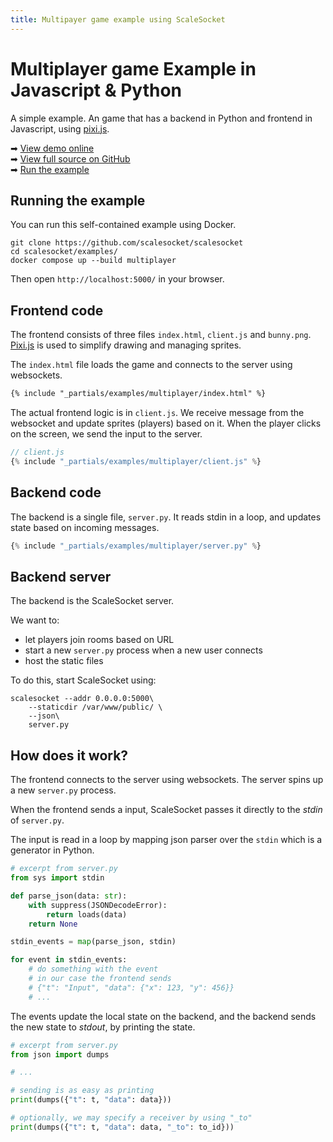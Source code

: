 ```yaml
---
title: Multipayer game example using ScaleSocket
---
```


# Multiplayer game Example in Javascript & Python

A simple example. An game that has a backend in Python and frontend in Javascript, using [pixi.js](https://pixijs.com/).

➡ [View demo online](https://demo-multiplayer.scalesocket.org)  
➡ [View full source on GitHub](https://github.com/scalesocket/scalesocket/tree/main/examples/multiplayer)  
➡ [Run the example](#running-the-example)

## Running the example

You can run this self-contained example using Docker.

```shell
git clone https://github.com/scalesocket/scalesocket
cd scalesocket/examples/
docker compose up --build multiplayer
```

Then open `http://localhost:5000/` in your browser.


## Frontend code

The frontend consists of three files `index.html`, `client.js` and `bunny.png`. [Pixi.js](https://www.pixijs.com/) is used to simplify drawing and managing sprites.

The `index.html` file loads the game and connects to the server using websockets.

```html
{% include "_partials/examples/multiplayer/index.html" %}
```

The actual frontend logic is in `client.js`. We receive message from the websocket and update sprites (players) based on it. When the player clicks on the screen, we send the input to the server.

```js
// client.js
{% include "_partials/examples/multiplayer/client.js" %}
```

## Backend code

The backend is a single file, `server.py`. It reads stdin in a loop, and updates state based on incoming messages.

```python
{% include "_partials/examples/multiplayer/server.py" %}
```

## Backend server

The backend is the ScaleSocket server.

We want to:
* let players join rooms based on URL
* start a new `server.py` process when a new user connects
* host the static files

To do this, start ScaleSocket using:

```shell
scalesocket --addr 0.0.0.0:5000\
    --staticdir /var/www/public/ \
    --json\
    server.py
```

## How does it work?

The frontend connects to the server using websockets. The server spins up a new `server.py` process.

When the frontend sends a input, ScaleSocket passes it directly to the *stdin* of `server.py`.

The input is read in a loop by mapping json parser over the `stdin` which is a generator in Python.

```py
# excerpt from server.py
from sys import stdin

def parse_json(data: str):
    with suppress(JSONDecodeError):
        return loads(data)
    return None

stdin_events = map(parse_json, stdin)

for event in stdin_events:
    # do something with the event
    # in our case the frontend sends
    # {"t": "Input", "data": {"x": 123, "y": 456}}
    # ...
```

The events update the local state on the backend, and the backend sends the new state to *stdout*, by printing the state.

```py
# excerpt from server.py
from json import dumps

# ...

# sending is as easy as printing
print(dumps({"t": t, "data": data}))

# optionally, we may specify a receiver by using "_to"
print(dumps({"t": t, "data": data, "_to": to_id}))
```
